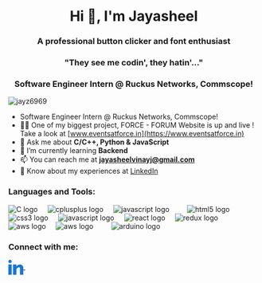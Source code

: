<h1 align="center">Hi 👋, I'm Jayasheel</h1>
<h3 align="center">A professional button clicker and font enthusiast</h3>
<h3 align="center">"They see me codin', they hatin'..."</h3>
<h3 align="center">Software Engineer Intern @ Ruckus Networks, Commscope!</h3>

<p align="left"> <img src="https://komarev.com/ghpvc/?username=jayz6969&label=Profile%20views&color=0e75b6&style=flat" alt="jayz6969" /> </p>

- Software Engineer Intern @ Ruckus Networks, Commscope!
- 👨‍💻 One of my biggest project, FORCE - FORUM Website is up and live ! Take a look at [www.eventsatforce.in](https://www.eventsatforce.in)
- 💬 Ask me about **C/C++, Python & JavaScript**
- 🌱 I’m currently learning **Backend**
- 📫 You can reach me at **jayasheelvinayj@gmail.com**
- 📄 Know about my experiences at [LinkedIn](https://www.linkedin.com/in/jayasheelvinayj/)

<h3 align="left">Languages and Tools:</h3>
<div align="left">
  <img src="https://cdn.jsdelivr.net/gh/devicons/devicon/icons/c/c-original.svg" height="40" alt="C logo"  />
  <img width="12" />
  <img src="https://cdn.jsdelivr.net/gh/devicons/devicon/icons/cplusplus/cplusplus-original.svg" height="40" alt="cplusplus logo"  />
  <img width="12" />
  <img src="https://cdn.jsdelivr.net/gh/devicons/devicon/icons/python/python-original.svg" height="40" alt="javascript logo"  />
  <img width="12" />
  <img width="12" />
  <img src="https://cdn.jsdelivr.net/gh/devicons/devicon/icons/html5/html5-original.svg" height="40" alt="html5 logo"  />
  <img width="12" />
  <img src="https://cdn.jsdelivr.net/gh/devicons/devicon/icons/css3/css3-original.svg" height="40" alt="css3 logo"  />
  <img width="12" />
  <img src="https://cdn.jsdelivr.net/gh/devicons/devicon/icons/javascript/javascript-original.svg" height="40" alt="javascript logo"  />
  <img width="12" />
  <img src="https://cdn.jsdelivr.net/gh/devicons/devicon/icons/react/react-original.svg" height="40" alt="react logo"  />
  <img width="12" />
  <img src="https://cdn.jsdelivr.net/gh/devicons/devicon/icons/redux/redux-original.svg" height="40" alt="redux logo"  />
  <img width="12" />
  <img width="12" />
  <img src="https://cdn.jsdelivr.net/gh/devicons/devicon/icons/amazonwebservices/amazonwebservices-original-wordmark.svg" height="40" alt="aws logo"  />
  <img width="12" />
  <img src="https://cdn.jsdelivr.net/gh/devicons/devicon/icons/vercel/vercel-original.svg" height="40" alt="aws logo"  />
  <img width="12" />
  <img width="12" />
  <img src="https://cdn.jsdelivr.net/gh/devicons/devicon/icons/arduino/arduino-original.svg" height="40" alt="arduino logo"  />
  <img width="12" />
</div>

<h3 align="left">Connect with me:</h3>
<div align="left">
  <a href="https://linkedin.com/in/jayasheelvinayj" target="blank" text-decoration="none">
    <img align="center" src="src/images/icons/Social/linked-in-alt.svg" alt="jayasheelvinayj" height="30"/>
    <img width="12" />
  </a> 
</div>

